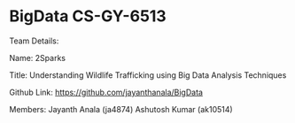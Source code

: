 # BigData CS-GY-6513
Team Details:

Name: 2Sparks

Title: Understanding Wildlife Trafficking using Big Data Analysis Techniques

Github Link: https://github.com/jayanthanala/BigData

Members:
Jayanth Anala (ja4874)
Ashutosh Kumar (ak10514)





